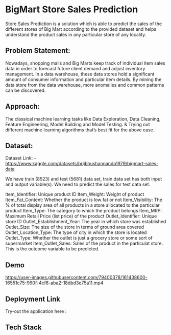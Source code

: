 
#   BigMart Store Sales Prediction

Store Sales Prediction is a solution which is able to predict the sales of the different stores of Big Mart according to the provided dataset and helps understand the product sales in any particular store of any locality.


## Problem Statement:

Nowadays, shopping malls and Big Marts keep track of individual item sales data in
order to forecast future client demand and adjust inventory management. In a data
warehouse, these data stores hold a significant amount of consumer information and
particular item details. By mining the data store from the data warehouse, more
anomalies and common patterns can be discovered.

## Approach:

 The classical machine learning tasks like Data Exploration, Data Cleaning,
Feature Engineering, Model Building and Model Testing. & Trying out different machine
learning algorithms that’s best fit for the above case.

## Dataset:

Dataset Link: - https://www.kaggle.com/datasets/brijbhushannanda1979/bigmart-sales-data

We have train (8523) and test (5681) data set, train data set has both input and output
variable(s). We need to predict the sales for test data set.

Item_Identifier: Unique product ID
Item_Weight: Weight of product
Item_Fat_Content: Whether the product is low fat or not
Item_Visibility: The % of total display area of all products in a store allocated to the
particular product
Item_Type: The category to which the product belongs
Item_MRP: Maximum Retail Price (list price) of the product
Outlet_Identifier: Unique store ID
Outlet_Establishment_Year: The year in which store was established
Outlet_Size: The size of the store in terms of ground area covered
Outlet_Location_Type: The type of city in which the store is located
Outlet_Type: Whether the outlet is just a grocery store or some sort of supermarket
Item_Outlet_Sales: Sales of the product in the particulat store. This is the outcome
variable to be predicted.



## Demo

https://user-images.githubusercontent.com/79400378/161438600-16551c75-990f-4cf6-aba2-18dbd3e75a11.mp4



## Deployment Link 

Try-out the application here : 


## Tech Stack




